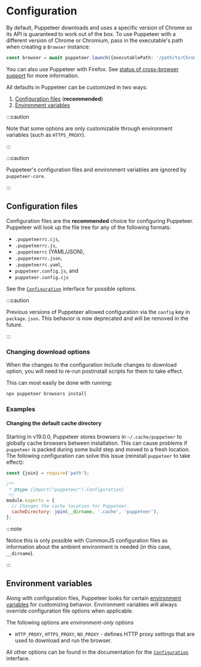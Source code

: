 # Configuration

By default, Puppeteer downloads and uses a specific version of Chrome so its
API is guaranteed to work out of the box. To use Puppeteer with a different
version of Chrome or Chromium, pass in the executable's path when creating a
`Browser` instance:

```ts
const browser = await puppeteer.launch({executablePath: '/path/to/Chrome'});
```

You can also use Puppeteer with Firefox. See
[status of cross-browser support](https://pptr.dev/faq#q-what-is-the-status-of-cross-browser-support) for
more information.

All defaults in Puppeteer can be customized in two ways:

1. [Configuration files](#configuration-files) (**recommended**)
2. [Environment variables](#environment-variables)

:::caution

Note that some options are only customizable through environment variables (such
as `HTTPS_PROXY`).

:::

:::caution

Puppeteer's configuration files and environment variables are ignored by `puppeteer-core`.

:::

## Configuration files

Configuration files are the **recommended** choice for configuring Puppeteer.
Puppeteer will look up the file tree for any of the following formats:

- `.puppeteerrc.cjs`,
- `.puppeteerrc.js`,
- `.puppeteerrc` (YAML/JSON),
- `.puppeteerrc.json`,
- `.puppeteerrc.yaml`,
- `puppeteer.config.js`, and
- `puppeteer.config.cjs`

See the [`Configuration`](../api/puppeteer.configuration) interface for possible
options.

:::caution

Previous versions of Puppeteer allowed configuration via the `config` key in
`package.json`. This behavior is now deprecated and will be removed in the future.

:::

### Changing download options

When the changes to the configuration include changes to download option,
you will need to re-run postinstall scripts for them to take effect.

This can most easily be done with running:

```bash npm2yarn
npx puppeteer browsers install
```

### Examples

#### Changing the default cache directory

Starting in v19.0.0, Puppeteer stores browsers in `~/.cache/puppeteer` to
globally cache browsers between installation. This can cause problems if
`puppeteer` is packed during some build step and moved to a fresh location. The
following configuration can solve this issue (reinstall `puppeteer` to take
effect):

```js title="project-directory/.puppeteerrc.cjs"
const {join} = require('path');

/**
 * @type {import("puppeteer").Configuration}
 */
module.exports = {
  // Changes the cache location for Puppeteer.
  cacheDirectory: join(__dirname, '.cache', 'puppeteer'),
};
```

:::note

Notice this is only possible with CommonJS configuration files as information
about the ambient environment is needed (in this case, `__dirname`).

:::

## Environment variables

Along with configuration files, Puppeteer looks for certain
[environment variables](https://en.wikipedia.org/wiki/Environment_variable) for
customizing behavior. Environment variables will always override configuration
file options when applicable.

The following options are _environment-only_ options

- `HTTP_PROXY`, `HTTPS_PROXY`, `NO_PROXY` - defines HTTP proxy settings that are
  used to download and run the browser.

All other options can be found in the documentation for the
[`Configuration`](../api/puppeteer.configuration) interface.
